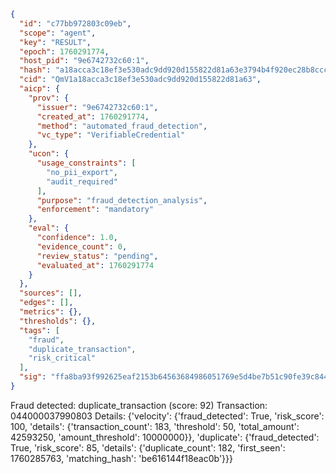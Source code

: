 ```json
{
  "id": "c77bb972803c09eb",
  "scope": "agent",
  "key": "RESULT",
  "epoch": 1760291774,
  "host_pid": "9e6742732c60:1",
  "hash": "a18acca3c18ef3e530adc9dd920d155822d81a63e3794b4f920ec28b8ccca2ee",
  "cid": "QmV1a18acca3c18ef3e530adc9dd920d155822d81a63",
  "aicp": {
    "prov": {
      "issuer": "9e6742732c60:1",
      "created_at": 1760291774,
      "method": "automated_fraud_detection",
      "vc_type": "VerifiableCredential"
    },
    "ucon": {
      "usage_constraints": [
        "no_pii_export",
        "audit_required"
      ],
      "purpose": "fraud_detection_analysis",
      "enforcement": "mandatory"
    },
    "eval": {
      "confidence": 1.0,
      "evidence_count": 0,
      "review_status": "pending",
      "evaluated_at": 1760291774
    }
  },
  "sources": [],
  "edges": [],
  "metrics": {},
  "thresholds": {},
  "tags": [
    "fraud",
    "duplicate_transaction",
    "risk_critical"
  ],
  "sig": "ffa8ba93f992625eaf2153b64563684986051769e5d4be7b51c90fe39c84469f"
}
```

Fraud detected: duplicate_transaction (score: 92)
Transaction: 044000037990803
Details: {'velocity': {'fraud_detected': True, 'risk_score': 100, 'details': {'transaction_count': 183, 'threshold': 50, 'total_amount': 42593250, 'amount_threshold': 10000000}}, 'duplicate': {'fraud_detected': True, 'risk_score': 85, 'details': {'duplicate_count': 182, 'first_seen': 1760285763, 'matching_hash': 'be616144f18eac0b'}}}